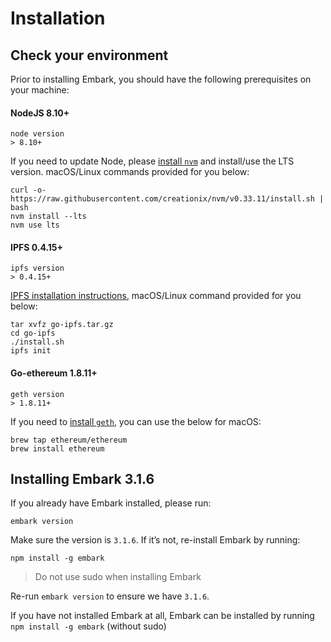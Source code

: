 # Installation
## Check your environment
Prior to installing Embark, you should have the following prerequisites on your machine:
#### NodeJS 8.10+
```
node version
> 8.10+
```
If you need to update Node, please [install `nvm`](https://github.com/creationix/nvm#installation) and install/use the LTS version. macOS/Linux commands provided for you below:
```
curl -o- https://raw.githubusercontent.com/creationix/nvm/v0.33.11/install.sh | bash
nvm install --lts
nvm use lts
```
#### IPFS 0.4.15+
```
ipfs version
> 0.4.15+
```
[IPFS installation instructions](https://ipfs.io/docs/install/#installing-from-a-prebuilt-package), macOS/Linux command provided for you below:
```
tar xvfz go-ipfs.tar.gz
cd go-ipfs
./install.sh
ipfs init
```

#### Go-ethereum 1.8.11+
```
geth version
> 1.8.11+
```
If you need to [install `geth`](https://github.com/ethereum/go-ethereum/wiki/Building-Ethereum), you can use the below for macOS:
```
brew tap ethereum/ethereum
brew install ethereum
```
## Installing Embark 3.1.6
If you already have Embark installed, please run: 
```
embark version
```

Make sure the version is `3.1.6`. If it’s not, re-install Embark by running:
```
npm install -g embark
```
> Do not use sudo when installing Embark

Re-run `embark version` to ensure we have `3.1.6`. 

If you have not installed Embark at all, Embark can be installed by running
`npm install -g embark` (without sudo)

